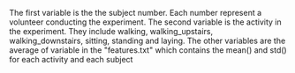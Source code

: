 The first variable is the the subject number. Each number represent a volunteer conducting the experiment.
The second variable is the activity in the experiment. They include walking, walking_upstairs, walking_downstairs, sitting, standing and laying.
The other variables are the average of variable in the "features.txt" which contains the mean() and std() for each activity and each subject
